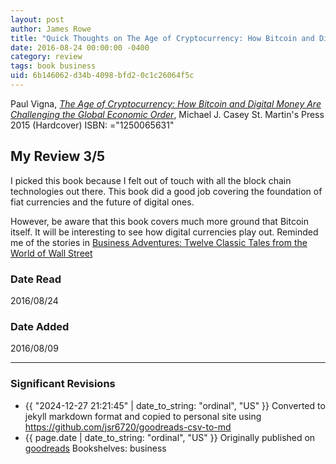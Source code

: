 ```yaml
---
layout: post
author: James Rowe
title: "Quick Thoughts on The Age of Cryptocurrency: How Bitcoin and Digital Money Are Challenging the Global Economic Order"
date: 2016-08-24 00:00:00 -0400
category: review
tags: book business
uid: 6b146062-d34b-4098-bfd2-0c1c26064f5c
---
```


Paul Vigna, *[The Age of Cryptocurrency: How Bitcoin and Digital Money Are Challenging the Global Economic Order](https://www.goodreads.com/book/show/22174460)*, Michael J. Casey St. Martin's Press 2015 (Hardcover) ISBN: ="1250065631"

## My Review 3/5

I picked this book because I felt out of touch with all the block chain technologies out there. This book did a good job covering the foundation of fiat currencies and the future of digital ones.

However, be aware that this book covers much more ground that Bitcoin itself. It will be interesting to see how digital currencies play out. Reminded me of the stories in [Business Adventures: Twelve Classic Tales from the World of Wall Street](https://www.goodreads.com/book/show/22710212)

### Date Read
2016/08/24

### Date Added
2016/08/09

---

### Significant Revisions

- {{ "2024-12-27 21:21:45" | date_to_string: "ordinal", "US" }} Converted to jekyll markdown format and copied to personal site using <https://github.com/jsr6720/goodreads-csv-to-md>
- {{ page.date | date_to_string: "ordinal", "US" }} Originally published on [goodreads](https://www.goodreads.com) Bookshelves: business